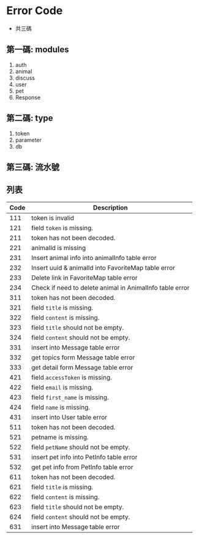 # Error Code
- 共三碼
## 第一碼: modules
1. auth
2. animal
3. discuss
4. user
5. pet
6. Response
## 第二碼: type
1. token
2. parameter
3. db
## 第三碼: 流水號

## 列表
|Code|Description|
|-|-|
|111|token is invalid|
|121|field `token` is missing.|
|211|token has not been decoded.|
|221|animalId is missing|
|231|Insert animal info into animalInfo table error|
|232|Insert uuid & animalId into FavoriteMap table error|
|233|Delete link in FavoriteMap table error|
|234|Check if need to delete animal in AnimalInfo table error|
|311|token has not been decoded.|
|321|field `title` is missing.|
|322|field `content` is missing.|
|323|field `title` should not be empty.|
|324|field `content` should not be empty.|
|331|insert into Message table error|
|332|get topics form Message table error|
|333|get detail form Message table error|
|421|field `accessToken` is missing.|
|422|field `email` is missing.|
|423|field `first_name` is missing.|
|424|field `name` is missing.|
|431|insert into User table error|
|511|token has not been decoded.|
|521|petname is missing.|
|522|field `petName` should not be empty.|
|531|insert pet info into PetInfo table error|
|532|get pet info from PetInfo table error|
|611|token has not been decoded.|
|621|field `title` is missing.|
|622|field `content` is missing.|
|623|field `title` should not be empty.|
|624|field `content` should not be empty.|
|631|insert into Message table error|